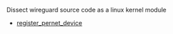 Dissect wireguard source code as a linux kernel module


- [register_pernet_device](./register_pernet_device.md)
